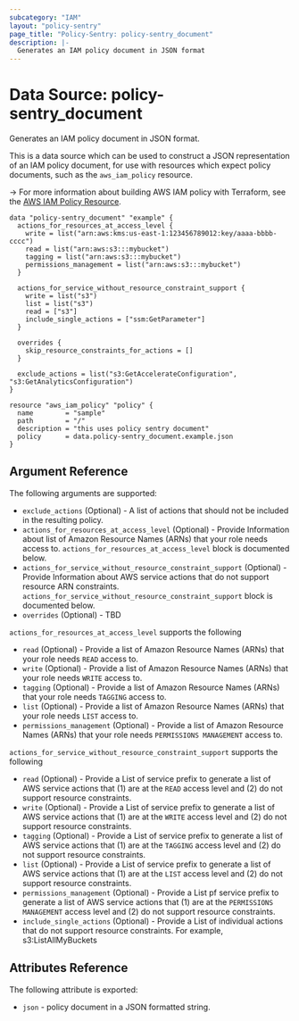 ```yaml
---
subcategory: "IAM"
layout: "policy-sentry"
page_title: "Policy-Sentry: policy-sentry_document"
description: |-
  Generates an IAM policy document in JSON format
---
```


# Data Source: policy-sentry_document

Generates an IAM policy document in JSON format.

This is a data source which can be used to construct a JSON representation of
an IAM policy document, for use with resources which expect policy documents,
such as the `aws_iam_policy` resource.

-> For more information about building AWS IAM policy with Terraform, see the [AWS IAM Policy Resource](https://registry.terraform.io/providers/hashicorp/aws/latest/docs/resources/iam_policy).

```hcl
data "policy-sentry_document" "example" {
  actions_for_resources_at_access_level {
    write = list("arn:aws:kms:us-east-1:123456789012:key/aaaa-bbbb-cccc")
    read = list("arn:aws:s3:::mybucket")
    tagging = list("arn:aws:s3:::mybucket")
    permissions_management = list("arn:aws:s3:::mybucket")
  }

  actions_for_service_without_resource_constraint_support {
    write = list("s3")
    list = list("s3")
    read = ["s3"]
    include_single_actions = ["ssm:GetParameter"]
  }

  overrides {
    skip_resource_constraints_for_actions = []
  }

  exclude_actions = list("s3:GetAccelerateConfiguration", "s3:GetAnalyticsConfiguration")
}

resource "aws_iam_policy" "policy" {
  name        = "sample"
  path        = "/"
  description = "this uses policy sentry document"
  policy      = data.policy-sentry_document.example.json
}
```

## Argument Reference

The following arguments are supported:

* `exclude_actions` (Optional) - A list of actions that should not be included in the resulting policy.
* `actions_for_resources_at_access_level` (Optional) - Provide Information about list of Amazon Resource Names (ARNs) that your role needs access to. `actions_for_resources_at_access_level` block is documented below.
* `actions_for_service_without_resource_constraint_support` (Optional) - Provide Information about AWS service actions that do not support resource ARN constraints. `actions_for_service_without_resource_constraint_support` block is documented below.
* `overrides` (Optional) - TBD


`actions_for_resources_at_access_level` supports the following

* `read` (Optional) - Provide a list of Amazon Resource Names (ARNs) that your role needs `READ` access to.
* `write` (Optional) - Provide a list of Amazon Resource Names (ARNs) that your role needs `WRITE` access to.
* `tagging` (Optional) - Provide a list of Amazon Resource Names (ARNs) that your role needs `TAGGING` access to.
* `list` (Optional) - Provide a list of Amazon Resource Names (ARNs) that your role needs `LIST` access to.
* `permissions_management` (Optional) - Provide a list of Amazon Resource Names (ARNs) that your role needs `PERMISSIONS MANAGEMENT` access to.


`actions_for_service_without_resource_constraint_support` supports the following

* `read` (Optional) - Provide a List of service prefix to generate a list of AWS service actions that (1) are at the `READ` access level and (2) do not support resource constraints.
* `write` (Optional) - Provide a List of service prefix to generate a list of AWS service actions that (1) are at the `WRITE` access level and (2) do not support resource constraints.
* `tagging` (Optional) - Provide a List of service prefix to generate a list of AWS service actions that (1) are at the `TAGGING` access level and (2) do not support resource constraints.
* `list` (Optional) - Provide a List of service prefix to generate a list of AWS service actions that (1) are at the `LIST` access level and (2) do not support resource constraints.
* `permissions_management` (Optional) - Provide a List pf service prefix to generate a list of AWS service actions that (1) are at the `PERMISSIONS MANAGEMENT` access level and (2) do not support resource constraints.
* `include_single_actions` (Optional) - Provide a List of individual actions that do not support resource constraints. For example, s3:ListAllMyBuckets

## Attributes Reference

The following attribute is exported:

* `json` - policy document in a JSON formatted string.